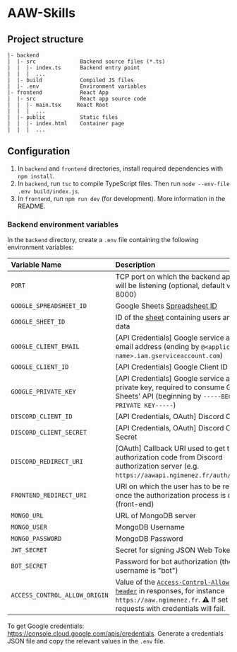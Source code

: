# AAW-Skills

## Project structure

```text
|- backend
|  |- src              Backend source files (*.ts)
|  |  |- index.ts      Backend entry point
|  |  |  ...
|  |- build            Compiled JS files
|  |- .env             Environment variables
|- frontend            React App
|  |- src              React app source code
|  |  |- main.tsx     React Root
|  |  |  ...
|  |- public           Static files
|  |  |- index.html    Container page
|  |  |  ...
```

## Configuration

1. In `backend` and `frontend` directories, install required dependencies with `npm install`.
2. In `backend`, run `tsc` to compile TypeScript files. Then run `node --env-file .env build/index.js`.
3. In `frontend`, run `npm run dev` (for development). More information in the README.

### Backend environment variables

In the `backend` directory, create a `.env` file containing the following environment variables:

| Variable Name                 | Description                                                                                                                                                                                                                                             |
|:------------------------------|:--------------------------------------------------------------------------------------------------------------------------------------------------------------------------------------------------------------------------------------------------------|
| `PORT`                        | TCP port on which the backend application will be listening (optional, default value = 8000)                                                                                                                                                            |
| `GOOGLE_SPREADSHEET_ID`       | Google Sheets [Spreadsheet ID](https://developers.google.com/sheets/api/guides/concepts)                                                                                                                                                                |
| `GOOGLE_SHEET_ID`             | ID of the [sheet](https://developers.google.com/sheets/api/guides/concepts) containing users and skills data                                                                                                                                            |
| `GOOGLE_CLIENT_EMAIL`         | [API Credentials] Google service account email address (ending by `@<application name>.iam.gserviceaccount.com`)                                                                                                                                        |
| `GOOGLE_CLIENT_ID`            | [API Credentials] Google Client ID                                                                                                                                                                                                                      |
| `GOOGLE_PRIVATE_KEY`          | [API Credentials] Google service account private key, required to consume Google Sheets' API (beginning by `-----BEGIN PRIVATE KEY-----`)                                                                                                               |
| `DISCORD_CLIENT_ID`           | [API Credentials, OAuth] Discord Client ID                                                                                                                                                                                                              |
| `DISCORD_CLIENT_SECRET`       | [API Credentials, OAuth] Discord Client Secret                                                                                                                                                                                                          |
| `DISCORD_REDIRECT_URI`        | [OAuth] Callback URI used to get the authorization code from Discord authorization server (e.g. `https://aawapi.ngimenez.fr/auth/callback`)                                                                                                             |
| `FRONTEND_REDIRECT_URI`       | URI on which the user has to be redirected once the authorization process is done (front-end)                                                                                                                                                           |
| `MONGO_URL`                   | URL of MongoDB server                                                                                                                                                                                                                                   |
| `MONGO_USER`                  | MongoDB Username                                                                                                                                                                                                                                        |
| `MONGO_PASSWORD`              | MongoDB Password                                                                                                                                                                                                                                        |
| `JWT_SECRET`                  | Secret for signing JSON Web Tokens                                                                                                                                                                                                                      |
| `BOT_SECRET`                  | Password for bot authorization (the username is "bot")                                                                                                                                                                                                  |
| `ACCESS_CONTROL_ALLOW_ORIGIN` | Value of the [`Access-Control-Allow-Origin header`](https://developer.mozilla.org/en-US/docs/Web/HTTP/Headers/Access-Control-Allow-Origin) in responses, for instance `https://aaw.ngimenez.fr`. ⚠️ If set to `*`, requests with credentials will fail. |

To get Google credentials: <https://console.cloud.google.com/apis/credentials>. Generate a credentials JSON file and copy the relevant values in the `.env` file.
